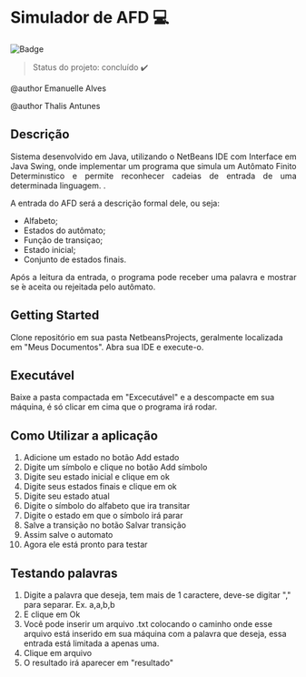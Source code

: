 # Simulador de AFD :computer: 

![Badge](https://img.shields.io/static/v1?label=Java&message=AFD&color=red&style=for-the-badge&logo=JAVA) 

> Status do projeto: concluído :heavy_check_mark:

@author Emanuelle Alves

@author Thalis Antunes

## Descrição

<p align="justify"> Sistema desenvolvido em Java, utilizando o NetBeans IDE com Interface em Java Swing, onde implementar um programa  que  simula  um  Autômato  Finito  Determinıstico e permite reconhecer cadeias de entrada de uma determinada linguagem. 
.</p>

<p align="justify">A entrada do AFD será a descrição formal dele, ou seja:</p>

- Alfabeto;
- Estados do autômato;
- Função de transiçao;
- Estado inicial;
- Conjunto de estados finais.

<p align="justify"> Após a leitura da entrada, o programa pode receber uma palavra e mostrar se ́e aceita ou rejeitada pelo autômato.</p>

## Getting Started
Clone repositório em sua pasta NetbeansProjects, geralmente localizada em "Meus Documentos". Abra sua IDE e execute-o.

## Executável
Baixe a pasta compactada em "Excecutável" e a descompacte em sua máquina, é só clicar em cima que o programa irá rodar.

## Como Utilizar a aplicação
1. Adicione um estado no botão Add estado
2. Digite um símbolo e clique no botão Add símbolo
3. Digite seu estado inicial e clique em ok
4. Digite seus estados finais e clique em ok
5. Digite seu estado atual 
6. Digite o símbolo do alfabeto que ira transitar 
7. Digite o estado em que o símbolo irá parar
8. Salve a transição no botão Salvar transição 
9. Assim salve o automato
10. Agora ele está pronto para testar

## Testando palavras
1. Digite a palavra que deseja, tem mais de 1 caractere, deve-se digitar "," para separar.
Ex. a,a,b,b
2. E clique em Ok
3. Você pode inserir um arquivo .txt colocando o caminho onde esse arquivo está inserido em sua máquina com a palavra que deseja, essa entrada está limitada a apenas uma.
4. Clique em arquivo 
5. O resultado irá aparecer em "resultado"

















